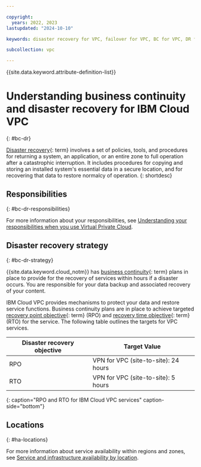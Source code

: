 ```yaml
---

copyright:
  years: 2022, 2023
lastupdated: "2024-10-10"

keywords: disaster recovery for VPC, failover for VPC, BC for VPC, DR for VPC, business continuity for VPC, disaster recovery for VPC

subcollection: vpc

---
```


{{site.data.keyword.attribute-definition-list}}

# Understanding business continuity and disaster recovery for IBM Cloud VPC
{: #bc-dr}

 [Disaster recovery](#x2113280){: term} involves a set of policies, tools, and procedures for returning a system, an application, or an entire zone to full operation after a catastrophic interruption. It includes procedures for copying and storing an installed system's essential data in a secure location, and for recovering that data to restore normalcy of operation.
{: shortdesc}

## Responsibilities
{: #bc-dr-responsibilities}

For more information about your responsibilities, see [Understanding your responsibilities when you use Virtual Private Cloud](/docs/vpc?topic=vpc-responsibilities-vpc).

## Disaster recovery strategy
{: #bc-dr-strategy}

{{site.data.keyword.cloud_notm}} has [business continuity](#x3026801){: term} plans in place to provide for the recovery of services within hours if a disaster occurs. You are responsible for your data backup and associated recovery of your content.

IBM Cloud VPC provides mechanisms to protect your data and restore service functions. Business continuity plans are in place to achieve targeted [recovery point objective](#x3429911){: term} (RPO) and [recovery time objective](#x3167918){: term} (RTO) for the service. The following table outlines the targets for VPC services.

| Disaster recovery objective | Target Value   |
|---|---|
|  RPO | VPN for VPC (site-to-site): 24 hours |
|  RTO | VPN for VPC (site-to-site): 5 hours  |
{: caption="RPO and RTO for IBM Cloud VPC services" caption-side="bottom"}

## Locations
{: #ha-locations}

For more information about service availability within regions and zones, see [Service and infrastructure availability by location](/docs/overview?topic=overview-services_region).
